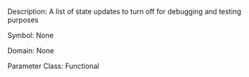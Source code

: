 Description: A list of state updates to turn off for debugging and testing purposes

Symbol: None

Domain: None

Parameter Class: Functional

